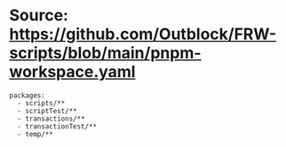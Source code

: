 # Source: https://github.com/Outblock/FRW-scripts/blob/main/pnpm-workspace.yaml

```
packages:
  - scripts/**
  - scriptTest/**
  - transactions/**
  - transactionTest/**
  - temp/**
```